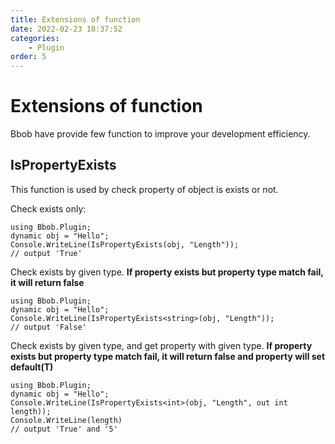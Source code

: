 ```yaml
---
title: Extensions of function
date: 2022-02-23 18:37:52
categories:
    - Plugin
order: 5
---
```

# Extensions of function
Bbob have provide few function to improve your development efficiency.

## IsPropertyExists
This function is used by check property of object is exists or not.

Check exists only:
```
using Bbob.Plugin;
dynamic obj = "Hello";
Console.WriteLine(IsPropertyExists(obj, "Length"));
// output 'True'
```

Check exists by given type. <b>If property exists but property type match fail, it will return false</b>
```
using Bbob.Plugin;
dynamic obj = "Hello";
Console.WriteLine(IsPropertyExists<string>(obj, "Length"));
// output 'False'
```

Check exists by given type, and get property with given type. <b>If property exists but property type match fail, it will return false and property will set default(T)</b>
```
using Bbob.Plugin;
dynamic obj = "Hello";
Console.WriteLine(IsPropertyExists<int>(obj, "Length", out int length));
Console.WriteLine(length)
// output 'True' and '5'
```